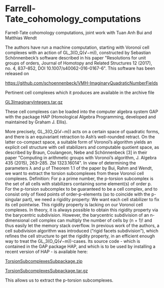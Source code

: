 # Farrell-Tate_cohomology_computations
Farrell-Tate cohomology computations, joint work with Tuan Anh Bui and Matthias Wendt

The authors have run a machine computation, starting with Voronoı̈ cell complexes with an action of
GL_3(O_Q(√−m)), constructed by Sebastian Schönnenbeck’s software described in his paper
"Resolutions for unit groups of orders, Journal of Homotopy and Related Structures 12 (2017), no. 4, 837–852, DOI 10.1007/s40062-016-0167-6".
This software has been released on 

https://github.com/schoennenbeck/VMH-ImaginaryQuadraticNumberFields

Pertinent cell complexes which it produces are available in the archive file

[GL3ImaginaryIntegers.tar.gz](https://github.com/arahm/Farrell-Tate_cohomology_computations/files/8797126/GL3ImaginaryIntegers.tar.gz)

These cell complexes can be loaded into the computer algebra system GAP with the package HAP (Homological Algebra Programming, developed and maintained by Graham J. Ellis).

More precisely, GL_3(O_Q(√−m)) acts on a certain space of quadratic forms, and there is an equivariant retraction to Ash’s well-rounded
retract. On the latter co-compact space, a suitable form of Voronoı̈’s algorithm yields an explicit cell structure with cell stabilizers and computable quotient space, as described by Braun, Coulangeon, Nebe and Schönnenbeck [3] in their paper
"Computing in arithmetic groups with Voronoı̈’s algorithm, J. Algebra 435 (2015), 263–285. Zbl 1323.16014".
In view of determining the parameters λ and µ of Theorem 1.1 of the paper by Bui, Rahm and Wendt, we want to extract the torsion subcomplexes from these Voronoı̈ cell complexes. Definition: For p a prime number, the p-torsion subcomplex is the set of all cells with stabilizers
containing some element(s) of order p. For the p-torsion subcomplex to be guaranteed to be a cell complex, and to consist only of fixed points
of order-p-elements (so to coincide with the p-singular part), we need a rigidity property: We want each cell stabilizer to fix its cell pointwise. This rigidity property is lacking on our Voronoı̈ cell complexes.
In theory, it is always possible to obtain this rigidity property via the barycentric subdivision. However, the barycentric subdivision of an n-dimensional cell complex can multiply the number of cells by (n + 1)! and thus easily let the memory stack overflow. In previous work of the authors, a cell subdivision algorithm was introduced (“rigid facets subdivision”), which refines the cell structure to get the rigidity
property, in an efficient enough way to treat the GL_3(O_Q(√−m))-cases. Its source code - which is contained in the GAP package HAP, and which is to be used by installing a recent version of HAP - is available here:

[TorsionSubcomplexesSubpackage.zip](https://github.com/arahm/Farrell-Tate_cohomology_computations/files/8797218/TorsionSubcomplexesSubpackage.zip)

[TorsionSubcomplexesSubpackage.tar.gz](https://github.com/arahm/Farrell-Tate_cohomology_computations/files/8797219/TorsionSubcomplexesSubpackage.tar.gz)

This allows us to extract the p-torsion subcomplexes.
